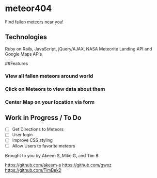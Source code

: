 # meteor404
Find fallen meteors near you!

## Technologies
Ruby on Rails, JavaScript, jQuery/AJAX, NASA Meteorite Landing API and Google Maps APIs

##Features

### View all fallen meteors around world 
### Click on Meteors to view data about them
### Center Map on your location via form 

## Work in Progress / To Do
- [ ] Get Directions to Meteors
- [ ] User login
- [ ] Improve CSS styling
- [ ] Allow Users to favorite meteors

Brought to you by Akeem S, Mike G, and Tim B

https://github.com/akeem-s
https://github.com/gwoz
https://github.com/TimBek2
